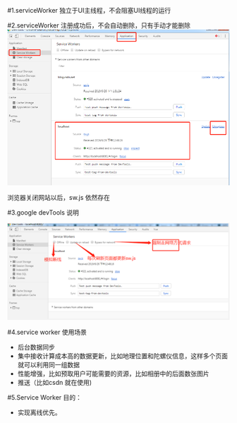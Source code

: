 #1.serviceWorker 独立于UI主线程，不会阻塞UI线程的运行

#2.serviceWorker 注册成功后，不会自动删除，只有手动才能删除
![avatar](/assets//googleDev.png)

浏览器关闭网站以后，sw.js 依然存在

#3.google devTools 说明

![avatar](/assets//googleTool.png)

#4.service worker 使用场景

+ 后台数据同步
+ 集中接收计算成本高的数据更新，比如地理位置和陀螺仪信息，这样多个页面就可以利用同一组数据
+ 性能增强，比如预取用户可能需要的资源，比如相册中的后面数张图片
+ 推送（比如csdn 就在使用)
  
#5.Service Worker 目的：

+ 实现离线优先。
